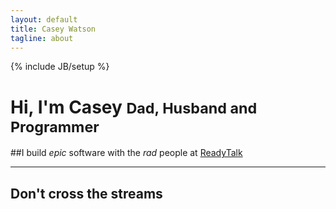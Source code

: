 ```yaml
---
layout: default
title: Casey Watson
tagline: about
---
```

{% include JB/setup %}

<div class="page-header">
  <h1>Hi, I'm Casey <small>Dad, Husband and Programmer</small></h1>
</div>
##I build <em>epic</em> software with the <em>rad</em> people at <a href="http://readytalk.com">ReadyTalk</a>

<hr/>

## Don't cross the streams

<blockquote id="lifestream">
</blockquote>

<script src="https://ajax.googleapis.com/ajax/libs/jquery/1.6.1/jquery.min.js">
</script>


<script src="https://ajax.googleapis.com/ajax/libs/jquery/1.6.1/jquery.min.js">
</script>

<script src="/assets/js/jquery.lifestream.js">
</script>

<script>

  $("#lifestream").lifestream({
    list:[
      {
        service: "github",
        user: "watsoncj"
      },
      {
        service: "twitter",
        user: "watsoncj"
      },
      {
        service: "bitbucket",
        user: "watsoncj"
      },
      {
        service: "stackoverflow",
        user: "watsoncj"
      },
      {
        service: "vimeo",
        user: "watsoncj"
      }
    ]
  });

</script>

